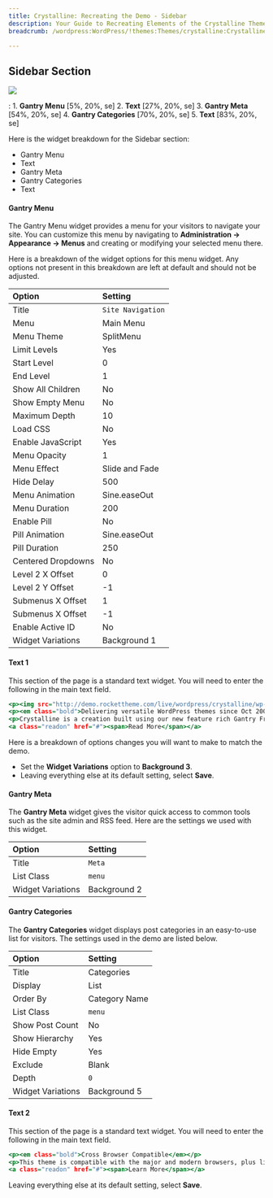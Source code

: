 ```yaml
---
title: Crystalline: Recreating the Demo - Sidebar
description: Your Guide to Recreating Elements of the Crystalline Theme for WordPress
breadcrumb: /wordpress:WordPress/!themes:Themes/crystalline:Crystalline

---
```


Sidebar Section
-----

![][demo]

:   1. **Gantry Menu** [5%, 20%, se]
    2. **Text** [27%, 20%, se]
    3. **Gantry Meta** [54%, 20%, se]
    4. **Gantry Categories** [70%, 20%, se]
    5. **Text** [83%, 20%, se]

Here is the widget breakdown for the Sidebar section:

* Gantry Menu
* Text
* Gantry Meta
* Gantry Categories
* Text

#### Gantry Menu

The Gantry Menu widget provides a menu for your visitors to navigate your site. You can customize this menu by navigating to **Administration -> Appearance -> Menus** and creating or modifying your selected menu there.

Here is a breakdown of the widget options for this menu widget. Any options not present in this breakdown are left at default and should not be adjusted.

| Option             | Setting           |
| :----------------  | :--------         |
| Title              | `Site Navigation` |
| Menu               | Main Menu         |
| Menu Theme         | SplitMenu         |
| Limit Levels       | Yes               |
| Start Level        | 0                 |
| End Level          | 1                 |
| Show All Children  | No                |
| Show Empty Menu    | No                |
| Maximum Depth      | 10                |
| Load CSS           | No                |
| Enable JavaScript  | Yes               |
| Menu Opacity       | 1                 |
| Menu Effect        | Slide and Fade    |
| Hide Delay         | 500               |
| Menu Animation     | Sine.easeOut      |
| Menu Duration      | 200               |
| Enable Pill        | No                |
| Pill Animation     | Sine.easeOut      |
| Pill Duration      | 250               |
| Centered Dropdowns | No                |
| Level 2 X Offset   | 0                 |
| Level 2 Y Offset   | -1                |
| Submenus X Offset  | 1                 |
| Submenus X Offset  | -1                |
| Enable Active ID   | No                |
| Widget Variations  | Background 1      |

#### Text 1

This section of the page is a standard text widget. You will need to enter the following in the main text field.

~~~ .html
<p><img src="http://demo.rockettheme.com/live/wordpress/crystalline/wp-content/rockettheme/rt_crystalline_wp/frontpage/rt1.jpg" alt="Oct10 Demo Image" class="demo-fp-img"/></p>
<p><em class="bold">Delivering versatile WordPress themes since Oct 2009.</em></p>
<p>Crystalline is a creation built using our new feature rich Gantry Framework. Unleash the WordPress power!</p>
<a class="readon" href="#"><span>Read More</span></a>
~~~

Here is a breakdown of options changes you will want to make to match the demo.

* Set the **Widget Variations** option to **Background 3**.
* Leaving everything else at its default setting, select **Save**.

#### Gantry Meta

The **Gantry Meta** widget gives the visitor quick access to common tools such as the site admin and RSS feed. Here are the settings we used with this widget.

| Option            | Setting      |
| :----------       | :----------  |
| Title             | `Meta`       |
| List Class        | `menu`       |
| Widget Variations | Background 2 |

#### Gantry Categories

The **Gantry Categories** widget displays post categories in an easy-to-use list for visitors. The settings used in the demo are listed below.

| Option            | Setting       |
| :----------       | :----------   |
| Title             | Categories    |
| Display           | List          |
| Order By          | Category Name |
| List Class        | `menu`        |
| Show Post Count   | No            |
| Show Hierarchy    | Yes           |
| Hide Empty        | Yes           |
| Exclude           | Blank         |
| Depth             | `0`           |
| Widget Variations | Background 5  |

#### Text 2

This section of the page is a standard text widget. You will need to enter the following in the main text field.

~~~ .html
<p><em class="bold">Cross Browser Compatible</em></p>
<p>This theme is compatible with the major and modern browsers, plus limited support for IE6.</p>
<a class="readon" href="#"><span>Learn More</span></a>
~~~

Leaving everything else at its default setting, select **Save**.


[demo]: assets/demo_7.jpeg
